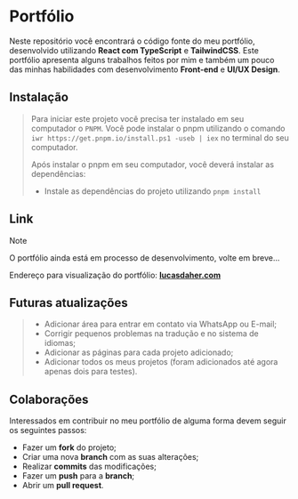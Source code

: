 # Portfólio
Neste repositório você encontrará o código fonte do meu portfólio, desenvolvido utilizando **React com TypeScript** e **TailwindCSS**. Este portfólio apresenta alguns trabalhos feitos por mim e também um pouco das minhas habilidades com desenvolvimento **Front-end** e **UI/UX Design**.

## Instalação
> Para iniciar este projeto você precisa ter instalado em seu computador o `PNPM`. 
> Você pode instalar o pnpm utilizando o comando `iwr https://get.pnpm.io/install.ps1 -useb | iex` no terminal do seu computador.
> 
> Após instalar o pnpm em seu computador, você deverá instalar as dependências:
> - Instale as dependências do projeto utilizando `pnpm install`

## Link
> [!NOTE]
> O portfólio ainda está em processo de desenvolvimento, volte em breve...

Endereço para visualização do portfólio: **[lucasdaher.com](https://lucasdaher.com)**

## Futuras atualizações
> - Adicionar área para entrar em contato via WhatsApp ou E-mail;
> - Corrigir pequenos problemas na tradução e no sistema de idiomas;
> - Adicionar as páginas para cada projeto adicionado;
> - Adicionar todos os meus projetos (foram adicionados até agora apenas dois para testes).

## Colaborações
Interessados em contribuir no meu portfólio de alguma forma devem seguir os seguintes passos:

- Fazer um **fork** do projeto;
- Criar uma nova **branch** com as suas alterações;
- Realizar **commits** das modificações;
- Fazer um **push** para a **branch**;
- Abrir um **pull request**.